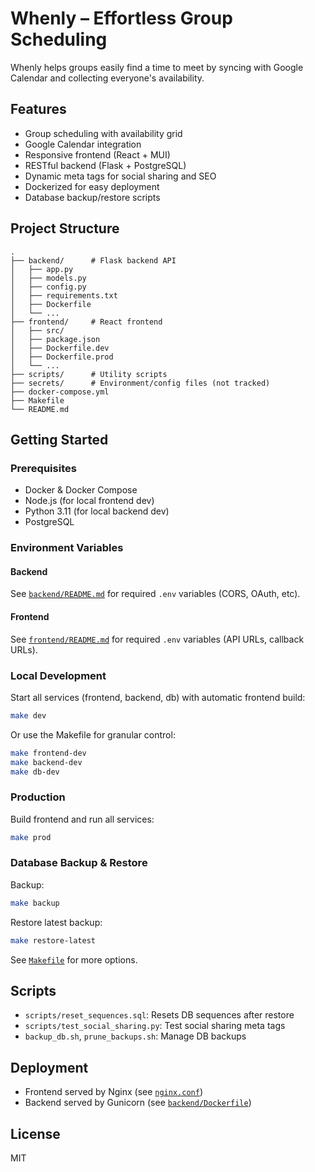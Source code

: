 # Whenly – Effortless Group Scheduling

Whenly helps groups easily find a time to meet by syncing with Google Calendar and collecting everyone's availability.

## Features

- Group scheduling with availability grid
- Google Calendar integration
- Responsive frontend (React + MUI)
- RESTful backend (Flask + PostgreSQL)
- Dynamic meta tags for social sharing and SEO
- Dockerized for easy deployment
- Database backup/restore scripts

## Project Structure

```
.
├── backend/      # Flask backend API
│   ├── app.py
│   ├── models.py
│   ├── config.py
│   ├── requirements.txt
│   ├── Dockerfile
│   └── ...
├── frontend/     # React frontend
│   ├── src/
│   ├── package.json
│   ├── Dockerfile.dev
│   ├── Dockerfile.prod
│   └── ...
├── scripts/      # Utility scripts
├── secrets/      # Environment/config files (not tracked)
├── docker-compose.yml
├── Makefile
└── README.md
```

## Getting Started

### Prerequisites

- Docker & Docker Compose
- Node.js (for local frontend dev)
- Python 3.11 (for local backend dev)
- PostgreSQL

### Environment Variables

#### Backend

See [`backend/README.md`](backend/README.md) for required `.env` variables (CORS, OAuth, etc).

#### Frontend

See [`frontend/README.md`](frontend/README.md) for required `.env` variables (API URLs, callback URLs).

### Local Development

Start all services (frontend, backend, db) with automatic frontend build:

```sh
make dev
```

Or use the Makefile for granular control:

```sh
make frontend-dev
make backend-dev
make db-dev
```

### Production

Build frontend and run all services:

```sh
make prod
```

### Database Backup & Restore

Backup:

```sh
make backup
```

Restore latest backup:

```sh
make restore-latest
```

See [`Makefile`](Makefile) for more options.

## Scripts

- `scripts/reset_sequences.sql`: Resets DB sequences after restore
- `scripts/test_social_sharing.py`: Test social sharing meta tags
- `backup_db.sh`, `prune_backups.sh`: Manage DB backups

## Deployment

- Frontend served by Nginx (see [`nginx.conf`](frontend/nginx.conf))
- Backend served by Gunicorn (see [`backend/Dockerfile`](backend/Dockerfile))

## License

MIT